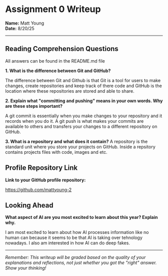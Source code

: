 # Assignment 0 Writeup

**Name:** Matt Young  
**Date:** 8/20/25

---

## Reading Comprehension Questions
All answers can be found in the README.md file

**1. What is the difference between Git and GitHub?**

The difference between Git and Github is that Git is a tool for users to make changes, create repositories and keep track of there code and GitHub is the location where these repositories are stored and able to share. 

**2. Explain what "committing and pushing" means in your own words. Why are these steps important?**

A git commit is essentially when you make changes to your repository and it records when you do it. A git push is what makes your commits are available to others and transfers your changes to a different repository on GitHub. 

**3. What is a repository and what does it contain?**
A repository is the standard unit where you store your projects on GitHub. Inside a repsitory contains projects files with code, images and etc. 


## Profile Repository Link

**Link to your GitHub profile repository:** 

https://github.com/mattyoung-2


## Looking Ahead

**What aspect of AI are you most excited to learn about this year? Explain why.**

I am most excited to learn about how AI processes information like no human can because it seems to be that AI is taking over tehnology nowadays. I also am interested in how AI can do deep fakes. 

---

*Remember: This writeup will be graded based on the quality of your explanations and reflections, not just whether you got the "right" answer. Show your thinking!*
